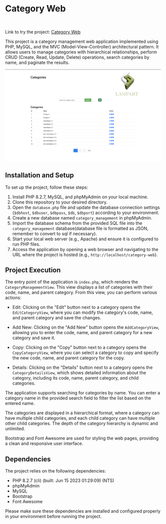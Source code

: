 # Category Web

<br>

Link to try the project: [Category Web](https://categoriesnn.000webhostapp.com/)

This project is a category management web application implemented using PHP, MySQL, and the MVC (Model-View-Controller) architectural pattern. It allows users to manage categories with hierarchical relationships, perform CRUD (Create, Read, Update, Delete) operations, search categories by name, and paginate the results.
<br>
<div id="top" align="center">
<img src="assets/screenshots/main.png" alt="Banner">
</div>

## Installation and Setup

To set up the project, follow these steps:

1. Install PHP 8.2.7, MySQL, and phpMyAdmin on your local machine.
2. Clone this repository to your desired directory.
3. Open the `database.php` file and update the database connection settings (`$dbhost`, `$dbuser`, `$dbpass`, `$db`, `$dbport`) according to your environment.
4. Create a new database named `category_management` in phpMyAdmin.
5. Import the database schema from the provided SQL file into the `category_management` database(database file is formatted as JSON, remember to convert to sql if necessary).
6. Start your local web server (e.g., Apache) and ensure it is configured to run PHP files.
7. Access the application by opening a web browser and navigating to the URL where the project is hosted (e.g., `http://localhost/category-web`).

## Project Execution

The entry point of the application is `index.php`, which renders the `CategoryManagementView`. This view displays a list of categories with their code, name, and parent category. From this view, you can perform various actions:

- Edit: Clicking on the "Edit" button next to a category opens the `EditCategoryView`, where you can modify the category's code, name, and parent category and save the changes.

- Add New: Clicking on the "Add New" button opens the `AddCategoryView`, allowing you to enter the code, name, and parent category for a new category and save it.
- Copy: Clicking on the "Copy" button next to a category opens the `CopyCategoryView`, where you can select a category to copy and specify the new code, name, and parent category for the copy.
- Details: Clicking on the "Details" button next to a category opens the `CategoryDetailsView`, which shows detailed information about the category, including its code, name, parent category, and child categories.

The application supports searching for categories by name. You can enter a category name in the provided search field to filter the list based on the entered name.

The categories are displayed in a hierarchical format, where a category can have multiple child categories, and each child category can have multiple other child categories. The depth of the category hierarchy is dynamic and unlimited.

Bootstrap and Font Awesome are used for styling the web pages, providing a clean and responsive user interface.

## Dependencies

The project relies on the following dependencies:

- PHP 8.2.7 (cli) (built: Jun 15 2023 01:29:09) (NTS)
- phpMyAdmin
- MySQL
- Bootstrap
- Font Awesome

Please make sure these dependencies are installed and configured properly in your environment before running the project.